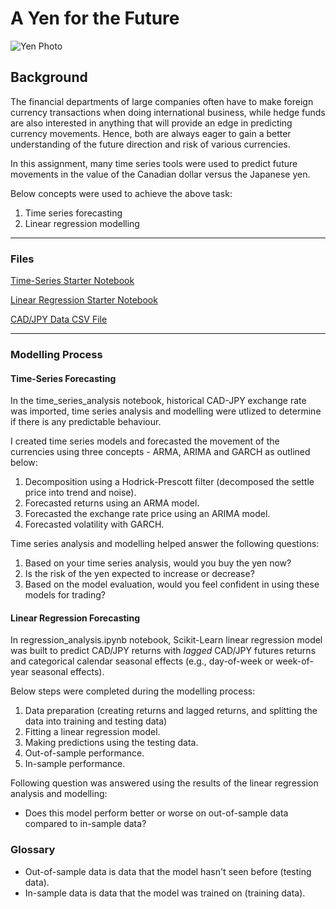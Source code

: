 # A Yen for the Future

![Yen Photo](Images/unit-10-readme-photo.png)

## Background

The financial departments of large companies often have to make foreign currency transactions when doing international business, while hedge funds are also interested in anything that will provide an edge in predicting currency movements. Hence, both are always eager to gain a better understanding of the future direction and risk of various currencies. 

In this assignment, many time series tools were used to predict future movements in the value of the Canadian dollar versus the Japanese yen.

Below concepts were used to achieve the above task:

1. Time series forecasting
2. Linear regression modelling

- - -

### Files

[Time-Series Starter Notebook](Starter_Code/time_series_analysis.ipynb)

[Linear Regression Starter Notebook](Starter_Code/regression_analysis.ipynb)

[CAD/JPY Data CSV File](Starter_Code/cad_jpy.csv)

- - -

### Modelling Process

#### Time-Series Forecasting

In the time_series_analysis notebook, historical CAD-JPY exchange rate was imported, time series analysis and modelling were utlized to determine if there is any predictable behaviour.

I created time series models and forecasted the movement of the currencies using three concepts - ARMA, ARIMA and GARCH as outlined below:

1. Decomposition using a Hodrick-Prescott filter (decomposed the settle price into trend and noise).
2. Forecasted returns using an ARMA model.
3. Forecasted the exchange rate price using an ARIMA model.
4. Forecasted volatility with GARCH.

Time series analysis and modelling helped answer the following questions:

1. Based on your time series analysis, would you buy the yen now?
2. Is the risk of the yen expected to increase or decrease?
3. Based on the model evaluation, would you feel confident in using these models for trading?

#### Linear Regression Forecasting

In regression_analysis.ipynb notebook, Scikit-Learn linear regression model was built to predict CAD/JPY returns with *lagged* CAD/JPY futures returns and categorical calendar seasonal effects (e.g., day-of-week or week-of-year seasonal effects).

Below steps were completed during the modelling process:

1. Data preparation (creating returns and lagged returns, and splitting the data into training and testing data)
2. Fitting a linear regression model.
3. Making predictions using the testing data.
4. Out-of-sample performance.
5. In-sample performance.

Following question was answered using the results of the linear regression analysis and modelling:

* Does this model perform better or worse on out-of-sample data compared to in-sample data?

### Glossary

* Out-of-sample data is data that the model hasn't seen before (testing data).
* In-sample data is data that the model was trained on (training data).

